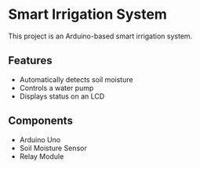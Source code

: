 # Smart Irrigation System

This project is an Arduino-based smart irrigation system.

## Features
- Automatically detects soil moisture
- Controls a water pump
- Displays status on an LCD

## Components
- Arduino Uno
- Soil Moisture Sensor
- Relay Module
